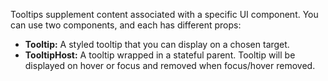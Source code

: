 Tooltips supplement content associated with a specific UI component. You can use two components, and each has different props:

- **Tooltip:** A styled tooltip that you can display on a chosen target.
- **TooltipHost:** A tooltip wrapped in a stateful parent. Tooltip will be displayed on hover or focus and removed when focus/hover removed.